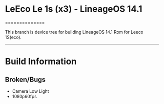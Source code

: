 # LeEco Le 1s (x3) - LineageOS 14.1
==============

This branch is device tree for building LineageOS 14.1 Rom for Leeco 1S(eco).

---

# Build Information

## Broken/Bugs
* Camera Low Light
* 1080p60fps
